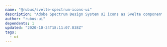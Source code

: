 ```yaml
---
name: "@rubus/svelte-spectrum-icons-ui"
description: "Adobe Spectrum Design System UI icons as Svelte components."
author: "rubus-ui"
dependents: 1
updated: "2020-10-24T18:11:07.838Z"
tags: 
  - ui
---
```

